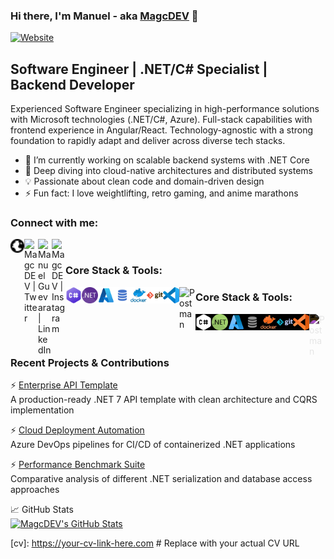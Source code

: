 ### Hi there, I'm Manuel - aka [MagcDEV][website] 👋

[![Website](https://img.shields.io/website?label=MagcDEV.com&style=for-the-badge&url=https://magcdev.github.io/Magcdev.DigitalGarden/)](https://magcdev.github.io/Magcdev.DigitalGarden/)

## Software Engineer | .NET/C# Specialist | Backend Developer

Experienced Software Engineer specializing in high-performance solutions with Microsoft technologies (.NET/C#, Azure). Full-stack capabilities with frontend experience in Angular/React. Technology-agnostic with a strong foundation to rapidly adapt and deliver across diverse tech stacks.

- 🔭 I’m currently working on scalable backend systems with .NET Core
- 🌱 Deep diving into cloud-native architectures and distributed systems
- 💡 Passionate about clean code and domain-driven design
- ⚡ Fun fact: I love weightlifting, retro gaming, and anime marathons

### Connect with me:

[<img align="left" alt="MagcDEV" width="22px" src="https://raw.githubusercontent.com/iconic/open-iconic/master/svg/globe.svg" />][website]
[<img align="left" alt="MagcDEV | Twitter" width="22px" src="https://cdn.jsdelivr.net/npm/simple-icons@v3/icons/twitter.svg" />][twitter]
[<img align="left" alt="Manuel Guevara | LinkedIn" width="22px" src="https://cdn.jsdelivr.net/npm/simple-icons@v3/icons/linkedin.svg" />][linkedin]
[<img align="left" alt="MagcDEV | Instagram" width="22px" src="https://cdn.jsdelivr.net/npm/simple-icons@v3/icons/instagram.svg" />][instagram]

<br />

### Core Stack & Tools:

[<img align="left" alt="C#" width="26px" src="https://raw.githubusercontent.com/github/explore/80688e429a7d4ef2fca1e82350fe8e3517d3494d/topics/csharp/csharp.png" />][website]
[<img align="left" alt=".NET" width="26px" src="https://raw.githubusercontent.com/github/explore/93d8a67084f94b2a444e510199a6e7622e5b09a3/topics/dotnet/dotnet.png" />][website]
[<img align="left" alt="Azure" width="26px" src="https://raw.githubusercontent.com/github/explore/80688e429a7d4ef2fca1e82350fe8e3517d3494d/topics/azure/azure.png" />][website]
[<img align="left" alt="SQL Server" width="26px" src="https://raw.githubusercontent.com/github/explore/80688e429a7d4ef2fca1e82350fe8e3517d3494d/topics/sql/sql.png" />][website]
[<img align="left" alt="Docker" width="26px" src="https://raw.githubusercontent.com/github/explore/80688e429a7d4ef2fca1e82350fe8e3517d3494d/topics/docker/docker.png" />][website]
[<img align="left" alt="Git" width="26px" src="https://raw.githubusercontent.com/github/explore/80688e429a7d4ef2fca1e82350fe8e3517d3494d/topics/git/git.png" />][website]
[<img align="left" alt="Visual Studio" width="26px" src="https://raw.githubusercontent.com/github/explore/80688e429a7d4ef2fca1e82350fe8e3517d3494d/topics/visual-studio-code/visual-studio-code.png" />][website]
[<img align="left" alt="Postman" width="26px" src="https://www.vectorlogo.zone/logos/getpostman/getpostman-icon.svg" />][website]

### Core Stack & Tools:

[<img align="left" alt="C#" width="26px" style="filter: invert(1) grayscale(1) brightness(2);" src="https://raw.githubusercontent.com/github/explore/80688e429a7d4ef2fca1e82350fe8e3517d3494d/topics/csharp/csharp.png" />][website]
[<img align="left" alt=".NET" width="26px" style="filter: invert(1);" src="https://raw.githubusercontent.com/github/explore/93d8a67084f94b2a444e510199a6e7622e5b09a3/topics/dotnet/dotnet.png" />][website]
[<img align="left" alt="Azure" width="26px" style="filter: invert(1) hue-rotate(180deg);" src="https://raw.githubusercontent.com/github/explore/80688e429a7d4ef2fca1e82350fe8e3517d3494d/topics/azure/azure.png" />][website]
[<img align="left" alt="SQL Server" width="26px" style="filter: invert(1) saturate(0);" src="https://raw.githubusercontent.com/github/explore/80688e429a7d4ef2fca1e82350fe8e3517d3494d/topics/sql/sql.png" />][website]
[<img align="left" alt="Docker" width="26px" style="filter: invert(1);" src="https://raw.githubusercontent.com/github/explore/80688e429a7d4ef2fca1e82350fe8e3517d3494d/topics/docker/docker.png" />][website]
[<img align="left" alt="Git" width="26px" style="filter: invert(1);" src="https://raw.githubusercontent.com/github/explore/80688e429a7d4ef2fca1e82350fe8e3517d3494d/topics/git/git.png" />][website]
[<img align="left" alt="Visual Studio" width="26px" style="filter: invert(1);" src="https://raw.githubusercontent.com/github/explore/80688e429a7d4ef2fca1e82350fe8e3517d3494d/topics/visual-studio-code/visual-studio-code.png" />][website]
[<img align="left" alt="Postman" width="26px" style="filter: invert(1);" src="https://www.vectorlogo.zone/logos/getpostman/getpostman-icon.svg" />][website]

<br />
<br />

### Recent Projects & Contributions

⚡ [Enterprise API Template](https://github.com/magcdev/dotnet-core-api-template)  
A production-ready .NET 7 API template with clean architecture and CQRS implementation

⚡ [Cloud Deployment Automation](https://github.com/magcdev/azure-pipelines)  
Azure DevOps pipelines for CI/CD of containerized .NET applications

⚡ [Performance Benchmark Suite](https://github.com/magcdev/dotnet-benchmarks)  
Comparative analysis of different .NET serialization and database access approaches

📈 GitHub Stats  
[![MagcDEV's GitHub Stats](https://github-readme-stats.vercel.app/api?username=magcdev&show_icons=true&theme=radical)](https://github.com/magcdev)

[website]: https://magcdev.github.io/Magcdev.DigitalGarden/
[twitter]: https://twitter.com/MagcDEV
[instagram]: https://instagram.com/magcdev
[linkedin]: https://www.linkedin.com/in/manuelaguevarac/
[cv]: https://your-cv-link-here.com # Replace with your actual CV URL

